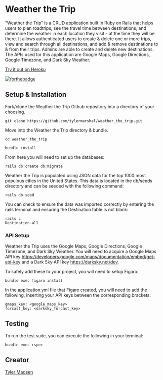 # Weather the Trip

"Weather the Trip" is a CRUD application built in Ruby on Rails that helps users to plan roadtrips, see the travel time between destinations, and determine the weather in each location they visit - at the time they will be there. It allows authenticated users to create & delete one or more trips, view and search through all destinations, and add & remove destinations to & from their trips. Admins are able to create and delete new destinations. The APIs used for this application are Google Maps, Google Directions, Google Timezone, and Dark Sky Weather.

[Try it out on Heroku](https://weather-the-trip.herokuapp.com/)

[![forthebadge](http://forthebadge.com/images/badges/made-with-ruby.svg)](#)

## Setup & Installation

Fork/clone the Weather the Trip Github repository into a directory of your choosing.

```
git clone https://github.com/tylermarshal/weather_the_trip.git
```

Move into the Weather the Trip directory & bundle.

```
cd weather_the_trip
```
```
bundle install
```

From here you will need to set up the databases:

```
rails db:create db:migrate
```

Weather the Trip is populated using JSON data for the top 1000 most populous cities in the United States. This data is located in the db/seeds directory and can be seeded with the following command:

```
rails db:seed
```

You can check to ensure the data was imported correctly by entering the rails terminal and ensuring the Destination table is not blank:

```
rails c
Destination.all
```

### API Setup

Weather the Trip uses the Google Maps, Google Directions, Google Timezone, and Dark Sky Weather. You will need to acquire a Google Maps API key https://developers.google.com/maps/documentation/embed/get-api-key and a Dark Sky API key https://darksky.net/dev.

To safely add these to your project, you will need to setup Figaro:

```
bundle exec figaro install
```

In the application.yml file that Figaro created, you will need to add the following, inserting your API keys between the corresponding brackets:

```
gmaps_key: <google_maps_key>
forcast_key: <darksky_forcast_key>
```

## Testing

To run the test suite, you can execute the following in your terminal:

```
bundle exec rspec
```

## Creator
[Tyler Madsen](https://github.com/tylermarshal)

